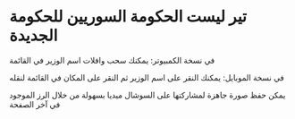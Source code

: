 # تير ليست الحكومة السوريين للحكومة الجديدة

في نسخة الكمبيوتر: يمكنك سحب وافلات اسم الوزير في القائمة

في نسخة الموبايل: يمكنك النقر على اسم الوزير ثم النقر على المكان في القائمة لنقله

يمكن حفظ صورة جاهزة لمشاركتها على السوشال ميديا بسهولة من خلال الرز الموجود في آخر الصفحة